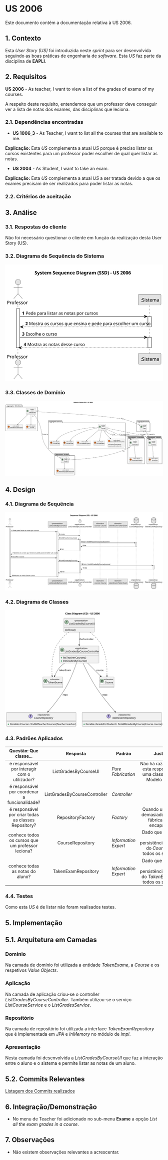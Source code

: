 # US 2006

Este documento contém a documentação relativa à US 2006.

## 1. Contexto

Esta *User Story (US)* foi introduzida neste *sprint* para ser desenvolvida seguindo as boas práticas de engenharia de *software*.
Esta *US* faz parte da disciplina de **EAPLI**.

## 2. Requisitos

**US 2006** - As teacher, I want to view a list of the grades of exams of my courses.

A respeito deste requisito, entendemos que um professor deve conseguir ver a lista de notas dos exames, das disciplinas que leciona.

### 2.1. Dependências encontradas

- **US 1006_3** - As Teacher, I want to list all the courses that are available to me.

**Explicação:** Esta *US* complementa a atual *US* porque é preciso listar os cursos existentes para um professor poder escolher de qual quer listar as notas.

- **US 2004** - As Student, I want to take an exam.

**Explicação:** Esta *US* complementa a atual *US* a ser tratada devido a que os exames precisam de ser realizados para poder listar as notas.

### 2.2. Critérios de aceitação
 

## 3. Análise

### 3.1. Respostas do cliente
Não foi necessário questionar o cliente em função da realização desta User Story (US).

### 3.2. Diagrama de Sequência do Sistema

![Diagrama de Sequência do sistema](./SVG/system-sequence-diagram.svg)

### 3.3. Classes de Domínio

![Diagrama de Classes de Domínio](SVG/domain-classes.svg)

## 4. Design

### 4.1. Diagrama de Sequência

![Diagrama de Sequência](SVG/sequence-diagram.svg)

### 4.2. Diagrama de Classes

![Diagrama de Classes](SVG/class-diagram.svg)

### 4.3. Padrões Aplicados

|                Questão: Que classe...                |           Resposta           | Padrão               |                                             Justificação                                              |
|:----------------------------------------------------:|:----------------------------:|----------------------|:-----------------------------------------------------------------------------------------------------:|
|    é responsável por interagir com o utilizador?     |     ListGradesByCourseUI     | *Pure Fabrication*   |     Não há razão para atribuir esta responsabilidade a uma classe presente no Modelo de Domínio.      |
|    é responsável por coordenar a funcionalidade?     | ListGradesByCourseController | *Controller*         |                                                                                                       |
| é responsável por criar todas as classes Repository? |      RepositoryFactory       | *Factory*            |            Quando uma entidade é demasiado complexa, as fábricas fornecem encapsulamento.             |
|  conhece todos os cursos que um professor leciona?   |       CourseRepository       | *Information Expert* |  Dado que é responsável pela persistência/reconstrução do *Course*, conhece todos os seus detalhes.   |
|           conhece todas as notas do aluno?           |     TakenExamRepository      | *Information Expert* | Dado que é responsável pela persistência/reconstrução do *TakenExam*, conhece todos os seus detalhes. |

### 4.4. Testes

Como esta *US* é de listar não foram realisados testes.

## 5. Implementação

## 5.1. Arquitetura em Camadas
### Domínio

Na camada de domínio foi utilizada a entidade *TakenExame*, a *Course* e os respetivos *Value* *Objects*.

### Aplicação

Na camada de aplicação criou-se o controller *ListGradesByCourseController*. Também utilizou-se o serviço *ListCourseService* e o *ListGradesService*.

### Repositório

Na camada de repositório foi utilizada a interface *TakenExamRepository* que é implementada em *JPA* e *InMemory* no módulo de *impl*.

### Apresentação

Nesta camada foi desenvolvida a *ListGradesByCourseUI* que faz a interação entre o aluno e o sistema e permite listar as notas de um aluno.

## 5.2. Commits Relevantes

[Listagem dos Commits realizados](https://github.com/Departamento-de-Engenharia-Informatica/sem4pi-22-23-20/issues/47)

## 6. Integração/Demonstração

* No menu de Teacher foi adicionado no sub-menu **Exame** a opção *List all the exam grades in a course*.

## 7. Observações

* Não existem observações relevantes a acrescentar.
